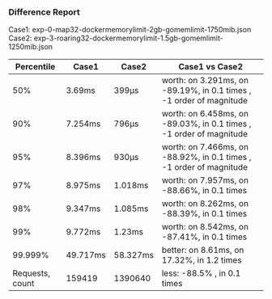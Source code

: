 ### Difference Report
Case1: exp-0-map32-dockermemorylimit-2gb-gomemlimit-1750mib.json
Case2: exp-3-roaring32-dockermemorylimit-1.5gb-gomemlimit-1250mib.json

|Percentile|Case1|Case2|Case1 vs Case2|
|---|---|---|---|
|50%|3.69ms|399µs|worth: on 3.291ms, on -89.19%, in 0.1 times , -1 order of magnitude|
|90%|7.254ms|796µs|worth: on 6.458ms, on -89.03%, in 0.1 times , -1 order of magnitude|
|95%|8.396ms|930µs|worth: on 7.466ms, on -88.92%, in 0.1 times , -1 order of magnitude|
|97%|8.975ms|1.018ms|worth: on 7.957ms, on -88.66%, in 0.1 times |
|98%|9.347ms|1.085ms|worth: on 8.262ms, on -88.39%, in 0.1 times |
|99%|9.772ms|1.23ms|worth: on 8.542ms, on -87.41%, in 0.1 times |
|99.999%|49.717ms|58.327ms|better: on 8.61ms, on 17.32%, in 1.2 times |
|Requests, count|159419|1390640|less: -88.5% , in 0.1 times |
